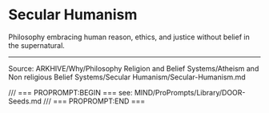 # Secular Humanism

Philosophy embracing human reason, ethics, and justice without belief in the supernatural.

---
Source: ARKHIVE/Why/Philosophy Religion and Belief Systems/Atheism and Non religious Belief Systems/Secular Humanism/Secular-Humanism.md

/// === PROPROMPT:BEGIN ===
see: MIND/ProPrompts/Library/DOOR-Seeds.md
/// === PROPROMPT:END ===
